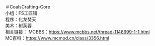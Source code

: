 ＃CoalsCrafting-Core  
小组：FS工匠铺  
程序：化龙焚天  
美术：树芙蓉  
相关链接： 
  MCBBS：https://www.mcbbs.net/thread-1148699-1-1.html  
  MC百科：https://www.mcmod.cn/class/3356.html  
